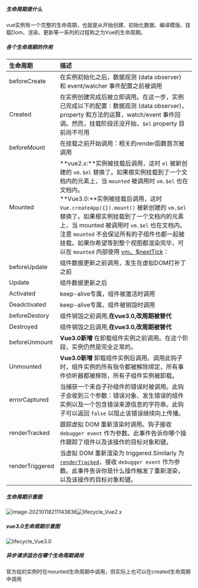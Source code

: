 ##### 生命周期是什么

vue实例有一个完整的生命周期，也就是从开始创建、初始化数据、编译模版、挂载Dom、渲染、更新等一系列的过程称之为Vue的生命周期。

##### 各个生命周期的作用

| 生命周期        | 描述                                                         |
| :-------------- | :----------------------------------------------------------- |
| beforeCreate    | 在实例初始化之后，数据观测 (data observer) 和 event/watcher 事件配置之前被调用 |
| Created         | 在实例创建完成后被立即调用。在这一步，实例已完成以下的配置：数据观测 (data observer)，property 和方法的运算，watch/event 事件回调。然而，挂载阶段还没开始，`$el` property 目前尚不可用 |
| beforeMount     | 在挂载之前开始调用：相关的render函数首次被调用               |
| Mounted         | **vue2.x:**实例被挂载后调用，这时 `el` 被新创建的 `vm.$el` 替换了。如果根实例挂载到了一个文档内的元素上，当 `mounted` 被调用时 `vm.$el` 也在文档内。 <br>**Vue3.0:**实例被挂载后调用，这时 `Vue.createApp({}).mount()` 被新创建的 `vm.$el` 替换了。如果根实例挂载到了一个文档内的元素上，当 mounted 被调用时 `vm.$el` 也在文档内。<br>注意 `mounted` 不会保证所有的子组件也都一起被挂载。如果你希望等到整个视图都渲染完毕，可以在 `mounted` 内部使用 [vm。$nextTick](https://v3.cn.vuejs.org/api/instance-methods.html#nexttick)： |
| beforeUpdate    | 组件数据更新之前调用，发生在虚拟DOM打补丁之前                |
| Update          | 组件数据更新之后                                             |
| Activated       | keep-alive专属，组件被激活时调用                             |
| Deadctivated    | keep-alive专属，组件被销毁时调用                             |
| beforeDestory   | 组件销毁之前调用,**在vue3.0,改周期被替代**                   |
| Destroyed       | 组件销毁之后调用,**在vue3.0,改周期被替代**                   |
| beforeUnmount   | **Vue3.0新增**  在卸载组件实例之前调用。在这个阶段，实例仍然是完全正常的。 |
| Unmounted       | **Vue3.0新增**  卸载组件实例后调用。调用此钩子时，组件实例的所有指令都被解除绑定，所有事件侦听器都被移除，所有子组件实例被卸载。 |
| errorCaptured   | 当捕获一个来自子孙组件的错误时被调用。此钩子会收到三个参数：错误对象、发生错误的组件实例以及一个包含错误来源信息的字符串。此钩子可以返回 `false` 以阻止该错误继续向上传播。 |
| renderTracked   | 跟踪虚拟 DOM 重新渲染时调用。钩子接收 `debugger event` 作为参数。此事件告诉你哪个操作跟踪了组件以及该操作的目标对象和键。 |
| renderTriggered | 当虚拟 DOM 重新渲染为 triggered.Similarly 为[`renderTracked`](https://v3.cn.vuejs.org/api/options-lifecycle-hooks.html#rendertracked)，接收 `debugger event` 作为参数。此事件告诉你是什么操作触发了重新渲染，以及该操作的目标对象和键。 |

##### 生命周期示意图

![image-20210118211143836](C:\Users\bruce\AppData\Roaming\Typora\typora-user-images\image-20210118211143836.png)![lifecycle_Vue2.x](/Users/wuzhigang/Desktop/myfront/Vue/lifecycle_Vue2.x.png)

##### vue3.0生命周期示意图

![lifecycle_Vue3.0](/Users/wuzhigang/Desktop/myfront/Vue/lifecycle_Vue3.0.png)



##### 异步请求适合在哪个生命周期调用

官方给的实例时在mounted生命周期中调用，但实际上也可以在created生命周期中调用

